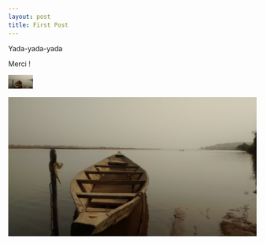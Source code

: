 ```yaml
---
layout: post
title: First Post
---
```


Yada-yada-yada

Merci !

<img src="/images/IMG_20190316_170032515.jpg" alt="Koulikoro" width="50"/>


![Koulikoro](/images/IMG_20190316_170032515.jpg)




